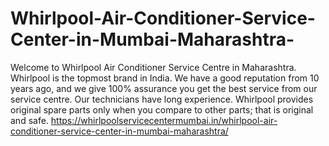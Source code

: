 # Whirlpool-Air-Conditioner-Service-Center-in-Mumbai-Maharashtra-
Welcome to Whirlpool Air Conditioner Service Centre in Maharashtra. Whirlpool is the topmost brand in India. We have a good reputation from 10 years ago, and we give 100% assurance you get the best service from our service centre. Our technicians have long experience. Whirlpool provides original spare parts only when you compare to other parts; that is original and safe. https://whirlpoolservicecentermumbai.in/whirlpool-air-conditioner-service-center-in-mumbai-maharashtra/
